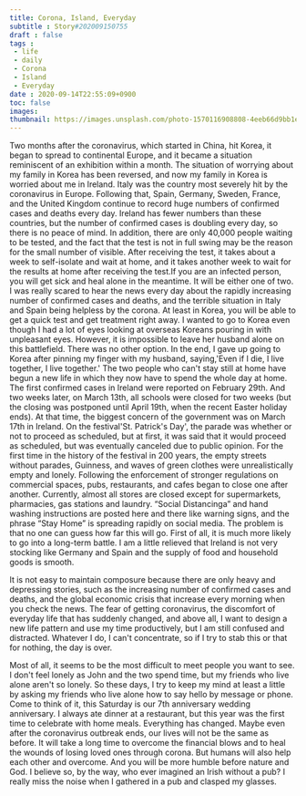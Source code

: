 ```yaml
---
title: Corona, Island, Everyday
subtitle : Story#202009150755
draft : false
tags :
 - life
 - daily
 - Corona
 - Island
 - Everyday
date : 2020-09-14T22:55:09+0900
toc: false
images: 
thumbnail: https://images.unsplash.com/photo-1570116908808-4eeb66d9bb1e?ixlib=rb-1.2.1&q=80&fm=jpg&crop=entropy&cs=tinysrgb&w=1080&fit=max&ixid=eyJhcHBfaWQiOjE1NTU0OX0
---
```


Two months after the coronavirus, which started in China, hit Korea, it began to spread to continental Europe, and it became a situation reminiscent of an exhibition within a month. The situation of worrying about my family in Korea has been reversed, and now my family in Korea is worried about me in Ireland. Italy was the country most severely hit by the coronavirus in Europe. Following that, Spain, Germany, Sweden, France, and the United Kingdom continue to record huge numbers of confirmed cases and deaths every day. Ireland has fewer numbers than these countries, but the number of confirmed cases is doubling every day, so there is no peace of mind. In addition, there are only 40,000 people waiting to be tested, and the fact that the test is not in full swing may be the reason for the small number of visible. After receiving the test, it takes about a week to self-isolate and wait at home, and it takes another week to wait for the results at home after receiving the test.If you are an infected person, you will get sick and heal alone in the meantime. It will be either one of two. I was really scared to hear the news every day about the rapidly increasing number of confirmed cases and deaths, and the terrible situation in Italy and Spain being helpless by the corona. At least in Korea, you will be able to get a quick test and get treatment right away. I wanted to go to Korea even though I had a lot of eyes looking at overseas Koreans pouring in with unpleasant eyes. However, it is impossible to leave her husband alone on this battlefield. There was no other option. In the end, I gave up going to Korea after pinning my finger with my husband, saying,'Even if I die, I live together, I live together.' The two people who can't stay still at home have begun a new life in which they now have to spend the whole day at home. The first confirmed cases in Ireland were reported on February 29th. And two weeks later, on March 13th, all schools were closed for two weeks (but the closing was postponed until April 19th, when the recent Easter holiday ends). At that time, the biggest concern of the government was on March 17th in Ireland. On the festival'St. Patrick's Day', the parade was whether or not to proceed as scheduled, but at first, it was said that it would proceed as scheduled, but was eventually canceled due to public opinion. For the first time in the history of the festival in 200 years, the empty streets without parades, Guinness, and waves of green clothes were unrealistically empty and lonely. Following the enforcement of stronger regulations on commercial spaces, pubs, restaurants, and cafes began to close one after another. Currently, almost all stores are closed except for supermarkets, pharmacies, gas stations and laundry. “Social Distancinga” and hand washing instructions are posted here and there like warning signs, and the phrase “Stay Home” is spreading rapidly on social media. The problem is that no one can guess how far this will go. First of all, it is much more likely to go into a long-term battle. I am a little relieved that Ireland is not very stocking like Germany and Spain and the supply of food and household goods is smooth.  

It is not easy to maintain composure because there are only heavy and depressing stories, such as the increasing number of confirmed cases and deaths, and the global economic crisis that increase every morning when you check the news. The fear of getting coronavirus, the discomfort of everyday life that has suddenly changed, and above all, I want to design a new life pattern and use my time productively, but I am still confused and distracted. Whatever I do, I can't concentrate, so if I try to stab this or that for nothing, the day is over.  

Most of all, it seems to be the most difficult to meet people you want to see. I don't feel lonely as John and the two spend time, but my friends who live alone aren't so lonely. So these days, I try to keep my mind at least a little by asking my friends who live alone how to say hello by message or phone. Come to think of it, this Saturday is our 7th anniversary wedding anniversary. I always ate dinner at a restaurant, but this year was the first time to celebrate with home meals. Everything has changed. Maybe even after the coronavirus outbreak ends, our lives will not be the same as before. It will take a long time to overcome the financial blows and to heal the wounds of losing loved ones through corona. But humans will also help each other and overcome. And you will be more humble before nature and God. I believe so, by the way, who ever imagined an Irish without a pub? I really miss the noise when I gathered in a pub and clasped my glasses.  
 

